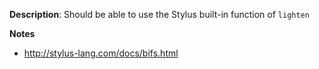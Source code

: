 __Description__: Should be able to use the Stylus built-in function of `lighten`

__Notes__

- http://stylus-lang.com/docs/bifs.html
